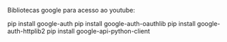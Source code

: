 Bibliotecas google para acesso ao youtube:

pip install google-auth 
pip install google-auth-oauthlib 
pip install google-auth-httplib2 
pip install google-api-python-client
